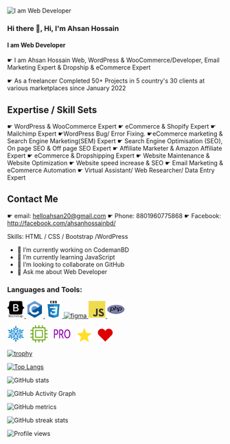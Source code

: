![I am Web Developer](https://scontent.fdac2-1.fna.fbcdn.net/v/t39.30808-6/324733766_1371540020324599_3645525949992154003_n.jpg?_nc_cat=104&ccb=1-7&_nc_sid=e3f864&_nc_eui2=AeHU2Gd6Oo759_Ewibc-SlmXfGW0lXkEgaN8ZbSVeQSBo3iDqRaSwSVp8Zah3a71086yiLa8NErQSKWkghHdga5K&_nc_ohc=Kp-uyW65CGcAX8-u12_&_nc_zt=23&_nc_ht=scontent.fdac2-1.fna&oh=00_AfB_WWae1NcaOreT-g1C9emlZuv2nSspyiEvLOHow8Qacw&oe=63D020D5)

### Hi there 👋, Hi, I'm Ahsan Hossain
#### I am Web Developer

☛ I am Ahsan Hossain Web, WordPress & WooCommerce/Developer, Email Marketing Expert & Dropship & eCommerce Expert 

☛ As a freelancer Completed 50+ Projects in 5 country's 30 clients at various marketplaces since January 2022

Expertise / Skill Sets
---------------------
☛ WordPress & WooCommerce Expert
☛ eCommerce & Shopify Expert
☛Mailchimp Expert
☛WordPress Bug/ Error Fixing.
☛eCommerce marketing & Search Engine Marketing(SEM) Expert
☛ Search Engine Optimisation (SEO), On page SEO & Off page SEO Expert
☛ Affiliate Marketer & Amazon Affiliate Expert
☛ eCommerce & Dropshipping Expert
☛ Website Maintenance & Website Optimization
☛ Website speed increase & SEO
☛ Email Marketing & eCommerce Automation
☛ Virtual Assistant/ Web Researcher/ Data Entry Expert

Contact Me
---------------------
☛ email: helloahsan20@gmail.com
☛ Phone: 8801960775868
☛ Facebook: http://facebook.com/ahsanhossainbd/

Skills:  HTML / CSS  / Bootstrap /WordPress

- 🔭 I’m currently working on CodemanBD 
- 🌱 I’m currently learning JavaScript 
- 👯 I’m looking to collaborate on GitHub 
- 💬 Ask me about Web Developer  


<h3 align="left">Languages and Tools:</h3>
<p align="left"> <a href="https://getbootstrap.com" target="_blank" rel="noreferrer"> <img src="https://raw.githubusercontent.com/devicons/devicon/master/icons/bootstrap/bootstrap-plain-wordmark.svg" alt="bootstrap" width="40" height="40"/> </a> <a href="https://www.cprogramming.com/" target="_blank" rel="noreferrer"> <img src="https://raw.githubusercontent.com/devicons/devicon/master/icons/c/c-original.svg" alt="c" width="40" height="40"/> </a> <a href="https://www.w3schools.com/css/" target="_blank" rel="noreferrer"> <img src="https://raw.githubusercontent.com/devicons/devicon/master/icons/css3/css3-original-wordmark.svg" alt="css3" width="40" height="40"/> </a> <a href="https://www.figma.com/" target="_blank" rel="noreferrer"> <img src="https://www.vectorlogo.zone/logos/figma/figma-icon.svg" alt="figma" width="40" height="40"/> </a> <a href="https://developer.mozilla.org/en-US/docs/Web/JavaScript" target="_blank" rel="noreferrer"> <img src="https://raw.githubusercontent.com/devicons/devicon/master/icons/javascript/javascript-original.svg" alt="javascript" width="40" height="40"/> </a> <a href="https://www.php.net" target="_blank" rel="noreferrer"> <img src="https://raw.githubusercontent.com/devicons/devicon/master/icons/php/php-original.svg" alt="php" width="40" height="40"/> </a> </p>



<a href='https://archiveprogram.github.com/'><img src='https://raw.githubusercontent.com/acervenky/animated-github-badges/master/assets/acbadge.gif' width='40' height='40'></a> <a href='https://docs.github.com/en/developers'><img src='https://raw.githubusercontent.com/acervenky/animated-github-badges/master/assets/devbadge.gif' width='40' height='40'></a> <a href='https://github.com/pricing'><img src='https://raw.githubusercontent.com/acervenky/animated-github-badges/master/assets/pro.gif' width='40' height='40'></a> <a href='https://stars.github.com/'><img src='https://raw.githubusercontent.com/acervenky/animated-github-badges/master/assets/starbadge.gif' width='35' height='35'></a> <a href='https://docs.github.com/en/github/supporting-the-open-source-community-with-github-sponsors'><img src='https://raw.githubusercontent.com/acervenky/animated-github-badges/master/assets/sponsorbadge.gif' width='35' height='35'></a> 

[![trophy](https://github-profile-trophy.vercel.app/?username=ahsanhossain63)](https://github.com/ryo-ma/github-profile-trophy)

[![Top Langs](https://github-readme-stats.vercel.app/api/top-langs/?username=ahsanhossain63)](https://github.com/anuraghazra/github-readme-stats)

![GitHub stats](https://github-readme-stats.vercel.app/api?username=ahsanhossain63&show_icons=true&count_private=true)  

![GitHub Activity Graph](https://activity-graph.herokuapp.com/graph?username=ahsanhossain63)  

![GitHub metrics](https://metrics.lecoq.io/ahsanhossain63)  

![GitHub streak stats](https://streak-stats.demolab.com/?user=ahsanhossain63)  

![Profile views](https://gpvc.arturio.dev/ahsanhossain63)  

